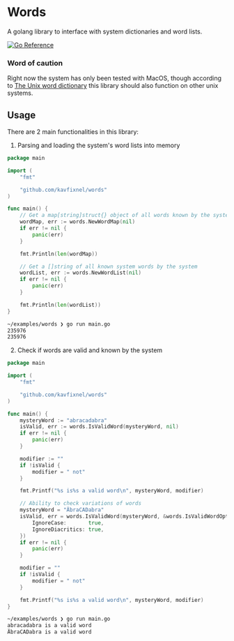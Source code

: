 # Words
A golang library to interface with system dictionaries and word lists.

[![Go Reference](https://pkg.go.dev/badge/github.com/kavfixnel/words.svg)](https://pkg.go.dev/github.com/kavfixnel/words)

### Word of caution
Right now the system has only been tested with MacOS, though according to [The Unix word dictionary](https://en.wikipedia.org/wiki/Words_(Unix))
this library should also function on other unix systems.

## Usage
There are 2 main functionalities in this library:
1. Parsing and loading the system's word lists into memory
```go
package main

import (
    "fmt"

    "github.com/kavfixnel/words"
)

func main() {
    // Get a map[string]struct{} object of all words known by the system
    wordMap, err := words.NewWordMap(nil)
    if err != nil {
        panic(err)
    }

    fmt.Println(len(wordMap))

    // Get a []string of all known system words by the system
    wordList, err := words.NewWordList(nil)
    if err != nil {
        panic(err)
    }

    fmt.Println(len(wordList))
}
```
```bash
~/examples/words ❯ go run main.go
235976
235976
```

2. Check if words are valid and known by the system
```go
package main

import (
    "fmt"

    "github.com/kavfixnel/words"
)

func main() {
    mysteryWord := "abracadabra"
    isValid, err := words.IsValidWord(mysteryWord, nil)
    if err != nil {
        panic(err)
    }

    modifier := ""
    if !isValid {
        modifier = " not"
    }

    fmt.Printf("%s is%s a valid word\n", mysteryWord, modifier)

    // Ability to check variations of words
    mysteryWord = "ÄbraCADabra"
	isValid, err = words.IsValidWord(mysteryWord, &words.IsValidWordOptions{
		IgnoreCase:       true,
		IgnoreDiacritics: true,
	})
    if err != nil {
        panic(err)
    }

    modifier = ""
    if !isValid {
        modifier = " not"
    }

    fmt.Printf("%s is%s a valid word\n", mysteryWord, modifier)
}
```
```bash
~/examples/words ❯ go run main.go   
abracadabra is a valid word
ÄbraCADabra is a valid word
```
